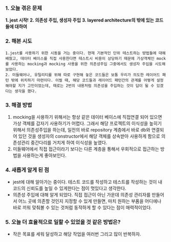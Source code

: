 
### **1. 오늘 겪은 문제**

**1.  jest 시작!**
**2.  의존성 주입, 생성자 주입**
**3. layered architecture의 밖에 있는 코드들에 대하여**

### **2. 해본 시도**
	1.jest를 사용하기 위한 시동을 거는 중이다. 현재 기본적인 단위 테스트하는 방법들에 대해 배웠고, 데이터 베이스를 직접 사용한다면 테스트시 비용이 상당하기 때문에 가상객체인 mock를 사용하는 mocking과 mocking 사용을 위한 의존성주입 그중에서도 생성자 주입을 시도해보았다.
	2. 미들웨어나, 유틸리티를 위해 따로 구현해 놓은 코드들은 보통 우리가 의도한 레이어드 패턴 밖에 위치하기 마련이다. 이럴 때, 해당 코드들과 레이어드 패턴간의 관계를 어떻게 설정 해야할 지가 고민이었는데, 때로는 2번의 내용처럼 의존성을 주입하는 것이 답이 될 수 있겠다는 생각을 했다.


### **3. 해결 방법**
1. mocking을 사용하기 위해서는 항상 같은 데이터 베이스에 직접연결 되어 있으면 가상 객체를 갑자기 사용하기가 어렵다. 그래서 해당 프로젝트의 이식성을 높히기 위해서 의존성주입을 하는데, 일전의 바로 repository 계층에서 바로 db와 연결되어 있던 것을 생성자의 constructor에서 해당 객체를 상속받아 사용하게 함으로 의존성관리 중간다리를 거치게 하여 이식성을 높였다.
2. 미들웨어에서 직접 접근이라기 보다는 다른 계층을 통해서 우회적으로 접근하는 방법을 사용하는게 좋아보인다.

### **4. 새롭게 알게 된 점**
-  jest에 대해 알아가는 중이다. 테스트 코드를 작성하고 테스트를 작성하는 것이 내 코드의 신뢰도를 높일 수 있게한다는 점이 멋있다고 생각한다. 
- 의존성 주입에 대해 알게 되었다. 직접 접근이 아닌 가운데 의존성 관리자를 만들어서 어느 곳에 의존할 것인지 지정할 수 있게 만들면, 마치 원하는 부품을 어디에나 바로 끼워 맞춰볼 수 있는 것처럼 동작하게 할 수 있다는 점이 매력적이었다.


### **5. 오늘 더 효율적으로 일할 수 있었을 것 같은 방법은?**
- 작은 목표를 세워 달성하고 해당 작업을 여러번 그리고 많이 반복하자.
